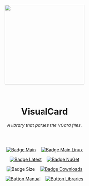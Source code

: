 
<div align = center>

<br>
<br>
    
<img
  src = 'https://cdn.jsdelivr.net/gh/Aptivi/VisualCard@main/VisualCard/OfficialAppIcon-VisualCard-512.png'
  width = 256
  align = center
/>

<br>

# VisualCard
    
*A library that parses the VCard files.*

<br>
<br>

[![Badge Main]][Main]   
[![Badge Main Linux]][Main Linux]

[![Badge Latest]][Latest]   
[![Badge NuGet]][NuGet]

![Badge Size]   
[![Badge Downloads]][Releases]

[![Button Manual]][Manual]   
[![Button Libraries]][Libraries]

</div>
    
<br>

</div>


<!----------------------------------------------------------------------------->

[Releases]: https://github.com/Aptivi/VisualCard/releases
[Latest]: https://github.com/Aptivi/VisualCard/releases/latest
[NuGet]: https://www.nuget.org/packages/VisualCard/

[Main]: https://github.com/Aptivi/VisualCard/actions/workflows/build-win.yml
[Main Linux]: https://github.com/Aptivi/VisualCard/actions/workflows/build-linux.yml

[Libraries]: https://aptivi.gitbook.io/visualcard-manual/project-dependencies
[Manual]: https://aptivi.gitbook.io/visualcard-manual/

<!----------------------------------[ Badges ]--------------------------------->

[Badge Downloads]: https://img.shields.io/github/downloads/Aptivi/VisualCard/total?color=217346&label=Downloads&style=for-the-badge&logoColor=white&logo=DocuSign&labelColor=2d9d5f
[Badge Latest]: https://img.shields.io/github/v/release/Aptivi/VisualCard?color=212121&include_prereleases&label=github&style=for-the-badge&logoColor=white&logo=AzureArtifacts&labelColor=303030
[Badge NuGet]: https://img.shields.io/nuget/vpre/VisualCard?color=012f52&style=for-the-badge&logoColor=white&logo=NuGet&labelColor=004880
[Badge Size]: https://img.shields.io/github/repo-size/Aptivi/VisualCard?color=bb4a28&label=size&logoColor=white&style=for-the-badge&logo=GoogleAnalytics&labelColor=E85C33

[Badge Main]: https://github.com/Aptivi/VisualCard/actions/workflows/build-win.yml/badge.svg
[Badge Main Linux]: https://github.com/Aptivi/VisualCard/actions/workflows/build-linux.yml/badge.svg


<!---------------------------------[ Buttons ]--------------------------------->

[Button Libraries]: https://img.shields.io/badge/Libraries-EA8220?style=for-the-badge&logoColor=white&logo=AzureArtifacts
[Button Manual]: https://img.shields.io/badge/Docs-blueviolet?style=for-the-badge&logoColor=white&logo=GitBook
